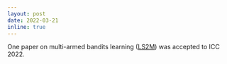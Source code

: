 ```yaml
---
layout: post
date: 2022-03-21
inline: true
---
```


One paper on multi-armed bandits learning ([LS2M](https://ieeexplore.ieee.org/stamp/stamp.jsp?arnumber=9839050)) was accepted to ICC 2022.
